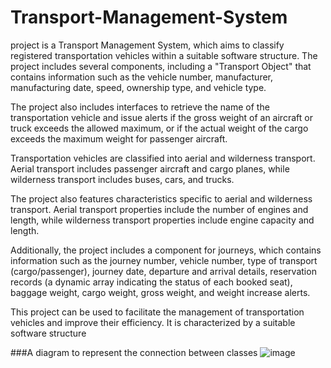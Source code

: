 # Transport-Management-System
project is a Transport Management System, which aims to classify registered transportation vehicles within a suitable software structure. The project includes several components, including a "Transport Object" that contains information such as the vehicle number, manufacturer, manufacturing date, speed, ownership type, and vehicle type.

The project also includes interfaces to retrieve the name of the transportation vehicle and issue alerts if the gross weight of an aircraft or truck exceeds the allowed maximum, or if the actual weight of the cargo exceeds the maximum weight for passenger aircraft.

Transportation vehicles are classified into aerial and wilderness transport. Aerial transport includes passenger aircraft and cargo planes, while wilderness transport includes buses, cars, and trucks.

The project also features characteristics specific to aerial and wilderness transport. Aerial transport properties include the number of engines and length, while wilderness transport properties include engine capacity and length.

Additionally, the project includes a component for journeys, which contains information such as the journey number, vehicle number, type of transport (cargo/passenger), journey date, departure and arrival details, reservation records (a dynamic array indicating the status of each booked seat), baggage weight, cargo weight, gross weight, and weight increase alerts.

This project can be used to facilitate the management of transportation vehicles and improve their efficiency. It is characterized by a suitable software structure 

###A diagram to represent the connection between classes
![image](https://github.com/Eman-Albalkhi/Transport-Management-System/assets/52492201/7ac1b93a-f3a4-4474-885b-6a5f91eabd70)
